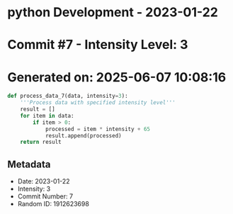 ﻿# python Development - 2023-01-22
# Commit #7 - Intensity Level: 3
# Generated on: 2025-06-07 10:08:16
```python
def process_data_7(data, intensity=3):
    '''Process data with specified intensity level'''
    result = []
    for item in data:
        if item > 0:
            processed = item * intensity + 65
            result.append(processed)
    return result
```
## Metadata
- Date: 2023-01-22
- Intensity: 3
- Commit Number: 7
- Random ID: 1912623698
